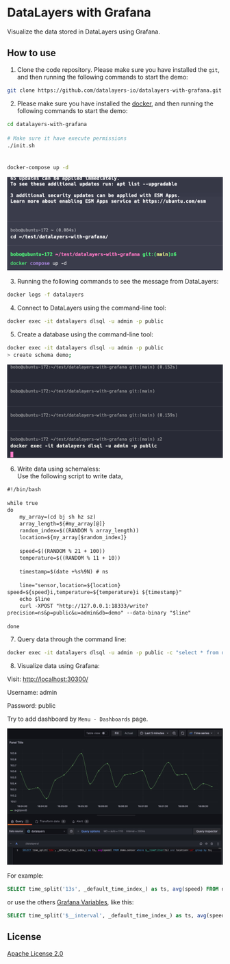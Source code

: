 # DataLayers with Grafana
Visualize the data stored in DataLayers using Grafana.

## How to use

1. Clone the code repository. Please make sure you have installed the `git`, and then running the following commands to start the demo:

  ```bash
  git clone https://github.com/datalayers-io/datalayers-with-grafana.git
  ```

2. Please make sure you have installed the [docker](https://www.docker.com/), and then running the following commands to start the demo:

  ```bash
  cd datalayers-with-grafana

  # Make sure it have execute permissions
  ./init.sh
  

  docker-compose up -d
  ```

  ![docker-compose up -d](./static/images/docker_compose.gif)


3. Running the following commands to see the message from DataLayers:

  ```bash
  docker logs -f datalayers
  ```

4. Connect to DataLayers using the command-line tool:

  ```bash
  docker exec -it datalayers dlsql -u admin -p public
  ```

5. Create a database using the command-line tool:

  ```bash
  docker exec -it datalayers dlsql -u admin -p public
  > create schema demo;
  ```

  ![create schema demo](./static/images/create_schema.gif)


6. Write data using schemaless:  
Use the following script to write data,
```shell
#!/bin/bash

while true
do
    my_array=(cd bj sh hz sz)
    array_length=${#my_array[@]}
    random_index=$((RANDOM % array_length))
    location=${my_array[$random_index]}

    speed=$((RANDOM % 21 + 100))
    temperature=$((RANDOM % 11 + 10))

    timestamp=$(date +%s%9N) # ns

    line="sensor,location=${location} speed=${speed}i,temperature=${temperature}i ${timestamp}"
    echo $line
    curl -XPOST "http://127.0.0.1:18333/write?precision=ns&p=public&u=admin&db=demo" --data-binary "$line"

done
```

7. Query data through the command line:

  ```bash
  docker exec -it datalayers dlsql -u admin -p public -c "select * from demo.sensor limit 10"
  ```

8. Visualize data using Grafana:

  Visit: [http://localhost:30300/](http://localhost:30300/)

  Username: admin
  
  Password: public


  Try to add dashboard by `Menu - Dashboards` page.

   ![add dashboard](./static/images/dashboard.jpg)
   
   For example:
   
   ``` sql
   SELECT time_split('13s', _default_time_index_) as ts, avg(speed) FROM demo.sensor where $__timeFilter(ts) and location='cd' group by ts;
   ```
   or use the others [Grafana Variables](https://grafana.com/docs/grafana/latest/dashboards/variables/add-template-variables/#global-variables), like this:

   ``` sql
   SELECT time_split('$__interval', _default_time_index_) as ts, avg(speed) FROM demo.sensor where $__timeFilter(ts) and location='cd' group by ts;
   ```

## License

[Apache License 2.0](./LICENSE)
